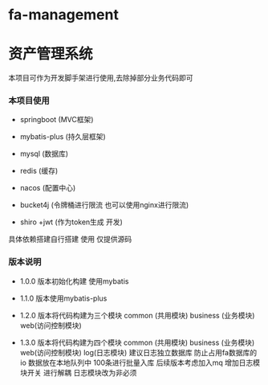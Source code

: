 # fa-management
# 资产管理系统
本项目可作为开发脚手架进行使用,去除掉部分业务代码即可

### 本项目使用

* springboot (MVC框架)

* mybatis-plus (持久层框架)

* mysql (数据库)

* redis (缓存)

* nacos (配置中心)

* bucket4j (令牌桶进行限流 也可以使用nginx进行限流)

* shiro +jwt (作为token生成 开发)

具体依赖搭建自行搭建 使用 仅提供源码

### 版本说明
* 1.0.0 版本初始化构建 使用mybatis

* 1.1.0 版本使用mybatis-plus

* 1.2.0 版本将代码构建为三个模块 common (共用模块) business (业务模块) web(访问控制模块) 

* 1.3.0 版本将代码构建为四个模块 common (共用模块) business (业务模块) web(访问控制模块) log(日志模块) 建议日志独立数据库 防止占用fa数据库的io
数据放在本地队列中 100条进行批量入库 后续版本考虑加入mq  增加日志模块开关 进行解耦 日志模块改为非必须
